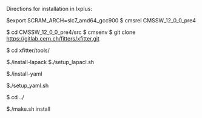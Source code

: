 Directions for installation in lxplus:

$export SCRAM_ARCH=slc7_amd64_gcc900
$ cmsrel CMSSW_12_0_0_pre4

$ cd CMSSW_12_0_0_pre4/src
$ cmsenv
$  git clone https://gitlab.cern.ch/fitters/xfitter.git

$  cd xfitter/tools/

$./install-lapack
$./setup_lapacl.sh

$./install-yaml

$./setup_yaml.sh

$ cd ../

$./make.sh install
